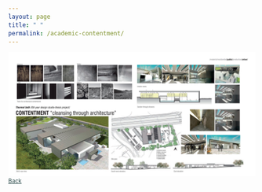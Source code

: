 ```yaml
---
layout: page
title: " "
permalink: /academic-contentment/
---
```


<img title="Contentment: cleansing through architecture" alt="Thermal bath drawings" align="middle" src="/assets/academic-contentment.jpg">
<a style="color:DarkSlateGray" align="right" href="{{site.url}}/academic/"> <small> Back </small> </a>